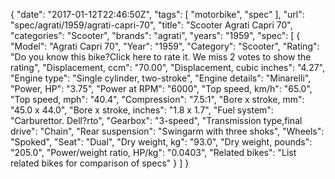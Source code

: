 {
    "date": "2017-01-12T22:46:50Z",
    "tags": [
        "motorbike",
        "spec"
    ],
    "url": "spec\/agrati\/1959\/agrati-capri-70",
    "title": "Scooter Agrati Capri 70",
    "categories": "Scooter",
    "brands": "agrati",
    "years": "1959",
    "spec": [
        {
            "Model": "Agrati Capri 70",
            "Year": "1959",
            "Category": "Scooter",
            "Rating": "Do you know this bike?Click here to rate it. We miss 2 votes to show the rating",
            "Displacement, ccm": "70.00",
            "Displacement, cubic inches": "4.27",
            "Engine type": "Single cylinder, two-stroke",
            "Engine details": "Minarelli",
            "Power, HP": "3.75",
            "Power at RPM": "6000",
            "Top speed, km\/h": "65.0",
            "Top speed, mph": "40.4",
            "Compression": "7.5:1",
            "Bore x stroke, mm": "45.0 x 44.0",
            "Bore x stroke, inches": "1.8 x 1.7",
            "Fuel system": "Carburettor. Dell?rto",
            "Gearbox": "3-speed",
            "Transmission type,final drive": "Chain",
            "Rear suspension": "Swingarm with three shoks",
            "Wheels": "Spoked",
            "Seat": "Dual",
            "Dry weight, kg": "93.0",
            "Dry weight, pounds": "205.0",
            "Power\/weight ratio, HP\/kg": "0.0403",
            "Related bikes": "List related bikes for comparison of specs"
        }
    ]
}